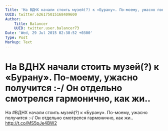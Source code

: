 ```yaml
---
Title: 'На ВДНХ начали стоить музей(?) к «Бурану». По-моему, ужасно получится :-/ Он отдельно смотрелся гармонично, как жи..'
UUID: twitter.626175015168409600
Author:
    Title: Balancer
    UUID: twitter.user.balancer73
Date: 'Wed, 29 Jul 2015 02:38:52 +0300'
Type: Post
Markup: Text
---
```


# На ВДНХ начали стоить музей(?) к «Бурану». По-моему, ужасно получится :-/ Он отдельно смотрелся гармонично, как жи..

На #ВДНХ начали стоить музей(?) к «Бурану». По-моему, ужасно
получится :-/ Он отдельно смотрелся гармонично, как жи..
http://t.co/MS5pJe4BW2